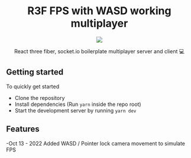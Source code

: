 <div align="center">
<h1>R3F FPS with WASD working multiplayer</h1>
<img src="https://github.com/basilossandon/ReactThreeJS-socketio/blob/main/demo.gif" /><br/>
<p>React three fiber, socket.io boilerplate multiplayer server and client 💻</p>
<!-- <img src="https://github.com/juniorxsound/R3F.Multiplayer/workflows/CI/badge.svg" /><br/> -->

</div>

## Getting started

To quickly get started

-   Clone the repository
-   Install dependencies (Run `yarn` inside the repo root)
-   Start the development server by running `yarn dev`

## Features

-Oct 13 - 2022 Added WASD / Pointer lock camera movement to simulate FPS
